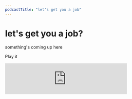 ```yaml
---
podcastTitle: "let's get you a job"
---
```


# let's get you a job?

something's coming up here

Play it

<iframe src="https://anchor.fm/tanaypratap/embed/episodes/lets-get-you-a-job-ecrm9u/a-a1usr36" height="102px" width="400px" frameborder="0" scrolling="no"></iframe>
